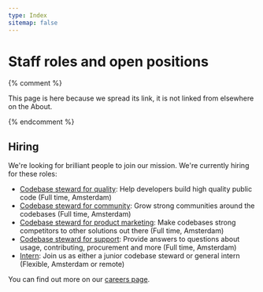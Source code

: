 ```yaml
---
type: Index
sitemap: false
---
```


# Staff roles and open positions

{% comment %}

This page is here because we spread its link, it is not linked from elsewhere on the About.

{% endcomment %}

## Hiring

We're looking for brilliant people to join our mission. We're currently hiring for these roles:

* [Codebase steward for quality](https://publiccode.net/careers/quality): Help developers build high quality public code (Full time, Amsterdam)
* [Codebase steward for community](https://publiccode.net/careers/community): Grow strong communities around the codebases (Full time, Amsterdam)
* [Codebase steward for product marketing](product-https://publiccode.net/careers/marketing): Make codebases strong competitors to other solutions out there (Full time, Amsterdam)
* [Codebase steward for support](https://publiccode.net/careers/support): Provide answers to questions about usage, contributing, procurement and more (Full time, Amsterdam)
* [Intern](https://publiccode.net/careers/intern): Join us as either a junior codebase steward or general intern (Flexible, Amsterdam or remote)

You can find out more on our [careers page](https://publiccode.net/careers/).
